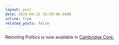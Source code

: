 ```yaml
---
layout: post
date: 2020-04-25 15:59:00-0400
inline: true
related_posts: false
---
```


Retooling Politics is now available in [Cambridge Core.](https://www.cambridge.org/core/books/retooling-politics/146A770F6DF312C1AF1B34A8C7AF35CF)
